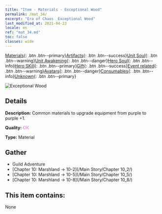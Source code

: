 ```yaml
---
title: "Item - Materials - Exceptional Wood"
permalink: /mat_34/
excerpt: "Era of Chaos  Exceptional Wood"
last_modified_at: 2021-04-23
locale: en
ref: "mat_34.md"
toc: false
classes: wide
---
```

 [Materials](/Items/){: .btn .btn--primary}[Artifacts](/Items/Artifacts/){: .btn .btn--success}[Unit Soul](/Items/UnitSoul/){: .btn .btn--warning}[Unit Awakening](/Items/UnitAwakening/){: .btn .btn--danger}[Hero Soul](/Items/HeroSoul/){: .btn .btn--info}[Hero SKill](/Items/HeroSkill/){: .btn .btn--primary}[Gift](/Items/Gift/){: .btn .btn--success}[Event related](/Items/Events/){: .btn .btn--warning}[Avatars](/Items/Avatars/){: .btn .btn--danger}[Consumables](/Items/Consumables/){: .btn .btn--info}[Unknown](/Items/Unknown/){: .btn .btn--primary}

 ![Exceptional Wood](/images/t/i_cailiao_mucai2.png)

## Details
 **Description:** Common materials to upgrade equipment from purple to purple +1.

 **Quality:** <span style="color: #DA70D6">OK</span>

 **Type:** Material

## Gather

*    Guild Adventure 
*    [Chapter 10: Marshland -> 10-2](/Main Story/Chapter 10_2/) 
*    [Chapter 10: Marshland -> 10-5](/Main Story/Chapter 10_5/) 
*    [Chapter 10: Marshland -> 10-8](/Main Story/Chapter 10_8/) 

## This item contains:

  None

